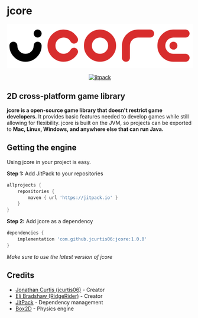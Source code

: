 # jcore
<p align="center">
    <img src="assets/jcore_logo.png" alt="jcore logo">
</p>
<p align="center">
    <a href="https://jitpack.io/#jcurtis06/jcore">
        <img src="https://jitpack.io/v/jcurtis06/jcore.svg" alt="jitpack">
    </a>
</p>

## 2D cross-platform game library 
**jcore is a open-source game library that doesn't restrict game developers.** It provides basic features needed to develop games while still allowing for flexibility. jcore is built on the JVM, so projects can be exported to **Mac, Linux, Windows, and anywhere else that can run Java.**

## Getting the engine
Using jcore in your project is easy.

**Step 1:** Add JitPack to your repositories
```groovy
allprojects {
    repositories {
        maven { url 'https://jitpack.io' }
    }
}
```
**Step 2:** Add jcore as a dependency
```groovy
dependencies {
    implementation 'com.github.jcurtis06:jcore:1.0.0'
}
```

_Make sure to use the latest version of jcore_

## Credits
- [Jonathan Curtis (jcurtis06)](https://www.github.com/jcurtis06) - Creator
- [Eli Bradshaw (RidgeRider)](https://www.github.com/RidgeRider7) - Creator
- [JitPack](https://jitpack.io) - Dependency management
- [Box2D](https://box2d.org) - Physics engine
